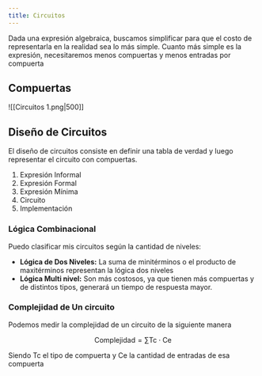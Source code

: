 ```yaml
---
title: Circuitos
---
```


Dada una expresión algebraica, buscamos simplificar para que el costo de representarla en la realidad sea lo más simple. Cuanto más simple es la expresión, necesitaremos menos compuertas y menos entradas por compuerta

## Compuertas

![[Circuitos 1.png|500]]

## Diseño de Circuitos

El diseño de circuitos consiste en definir una tabla de verdad y luego representar el circuito con compuertas.

1. Expresión Informal
2. Expresión Formal
3. Expresión Mínima
4. Circuito
5. Implementación

### Lógica Combinacional

Puedo clasificar mis circuitos según la cantidad de niveles:

- **Lógica de Dos Niveles:** La suma de minitérminos o el producto de maxitérminos representan la lógica dos niveles
- **Lógica Multi nivel:** Son más costosos, ya que tienen más compuertas y de distintos tipos, generará un tiempo de respuesta mayor.

### Complejidad de Un circuito

Podemos medir la complejidad de un circuito de la siguiente manera

$$
\text{Complejidad} = \sum\text{Tc}\cdot \text{Ce}
$$

Siendo $\text{Tc}$ el tipo de compuerta y $\text{Ce}$ la cantidad de entradas de esa compuerta
